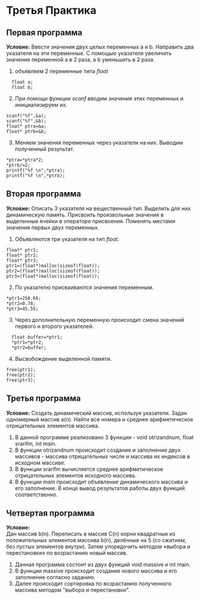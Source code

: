# Третья Практика
## Первая программа 
__Условие:__
Ввести значения двух целых переменных a и b. Направить два указателя на эти переменные. С помощью указателя увеличить значение переменной a в 2 раза, а b уменьшить в 2 раза.
1. объявляем 2 переменные типа _float_
```
  float a;
  float b;
  ```
  2. При помощи функции _scanf_ вводим значения этих переменных и инициализируем их.
  ```
  scanf("%f",&a);
  scanf("%f",&b);
  float* ptra=&a;
  float* ptrb=&b;
  ```
  3. Меняем значения переменных через указатели на них. Выводим полученный результат.
  ```
  *ptra=*ptra*2;
  *ptrb/=2;
  printf("%f \n",*ptra);
  printf("%f \n",*ptrb);
  ```
  ## Вторая программа
  __Условие:__
 Описать 3 указателя на вещественный тип. Выделить для них динамическую память. Присвоить произвольные значения в выделенные ячейки в операторе присвоения. Поменять местами значения первых двух переменных.
 1. Объявляются три указателя на тип _float_. 
 ```
float* ptr1;
 float* ptr2;
 float* ptr3;
 ptr1=(float*)malloc(sizeof(float));
 ptr2=(float*)malloc(sizeof(float));
 ptr3=(float*)malloc(sizeof(float));
  ```
  2. По указателю присваиваются значения переменным.
  ```
  *ptr1=256.66;
  *ptr2=0.78;
  *ptr3=45.55;
  ```
  3. Через дополнительную переменную происходит смена значений первого и второго указателей.
```
  float buffer=*ptr1;
  *ptr1=*ptr2;
  *ptr2=buffer;
  ```
  4. Высвобождение выделенной памяти.
  ```
  free(ptr1);
  free(ptr2);
  free(ptr3);
  ```
  ## Третья программа
  __Условие:__
  Создать динамический массив, используя указатели. Задан одномерный массив a(n). Найти все номера и среднее арифметическое отрицательных элементов массива.
  1. В данной программе реализовано 3 функции - void otrizandnum, float srarifm, int main.
  2. В функции otrizandnum происходит создание и заполнение двух массивов - массива отрицательных числе и массива их индексов в исходном массиве.
  3. В функции srarifm вычисляется среднее арифметическое отрицательных элементов исходного массива.
  4. В функции main происходит объявление динамического массива и его заполнение.
В конце вывод результатов работы двух функций соответственно.
  ## Четвертая программа
  __Условие:__  
Дан массив b(n). Переписать в массив C(n) корни квадратные из положительных элементов массива b(n), делённые на 5 (со сжатием, без пустых элементов внутри). Затем упорядочить методом «выбора и перестановки» по возрастанию новый массив.
1. Данная программа состоит из двух функций void massive и int main.
2. В функции massive происходит создание нового массива и его заполнение согласно заданию.
3. Далее происходит сортировка по возрастанию полученного массива методом "выбора и перестановки". 

